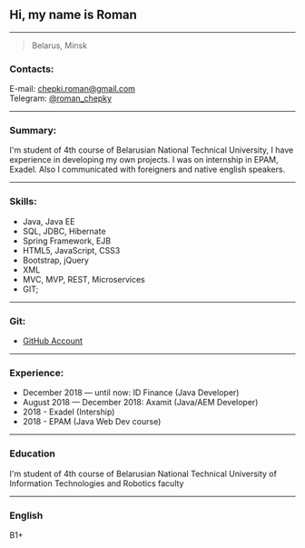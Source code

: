 ## Hi, my name is Roman

----

> Belarus, Minsk


### Contacts:
E-mail: [chepki.roman@gmail.com](mailto:chepki.roman@gmail.com)  
Telegram: [@roman_chepky](https://t.me/roman_chepky)

----
### Summary:

I'm student of 4th course of Belarusian National Technical University, I have experience in developing my own projects. I was on internship in EPAM, Exadel. Also I communicated with foreigners and native english speakers.  




----
### Skills: 
* Java, Java EE
* SQL, JDBC, Hibernate
* Spring Framework, EJB
* HTML5, JavaScript, CSS3
* Bootstrap, jQuery
* XML
* MVC, MVP, REST, Microservices
* GIT;

----
### Git:
* [GitHub Account](https://github.com/ChepkiRoman)


----
### Experience:
 * December 2018 — until now: ID Finance (Java Developer)
 * August 2018 — December 2018: Axamit (Java/AEM Developer)
 * 2018 - Exadel (Intership)
 * 2018 - EPAM (Java Web Dev course)


----
### Education
 I'm student of 4th course of Belarusian National Technical University of Information Technologies and Robotics faculty 
  

----
### English
 B1+